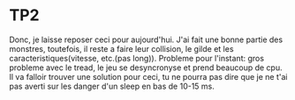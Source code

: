 # TP2
Donc, je laisse reposer ceci pour aujourd'hui. J'ai fait une bonne partie des monstres, toutefois, il reste a faire leur collision, le gilde et les caracteristiques(vitesse, etc.(pas long)).
Probleme pour l'instant:
gros probleme avec le tread, le jeu se desyncronyse et prend beaucoup de cpu. Il va falloir trouver une solution pour ceci, tu ne pourra pas dire que je ne t'ai pas averti sur les danger d'un sleep en bas de 10-15 ms.
